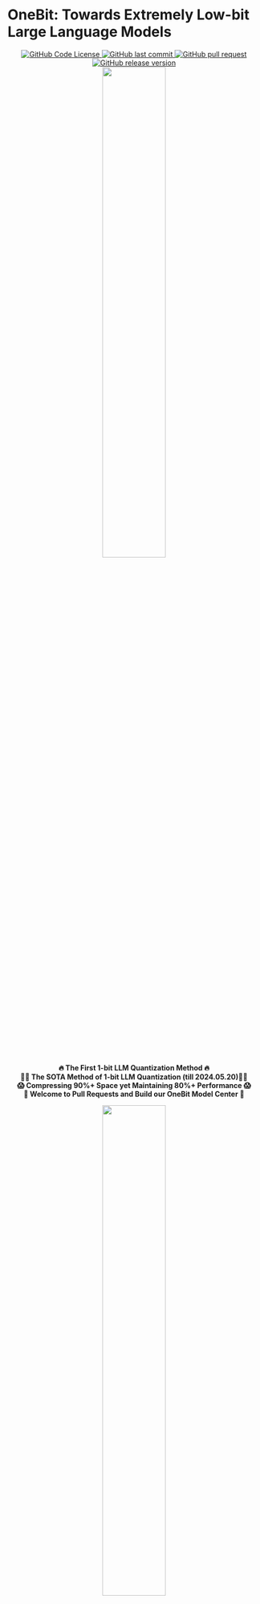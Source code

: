 # OneBit: Towards Extremely Low-bit Large Language Models

<div align="center">
  <a href="LICENSE">
    <img src="https://img.shields.io/github/license/xuyuzhuang11/OneBit" alt="GitHub Code License">
  </a>
  <a href="https://github.com/xuyuzhuang11/OneBit/commits/main">
    <img src="https://img.shields.io/github/last-commit/xuyuzhuang11/OneBit" alt="GitHub last commit">
  </a>
  <a href="https://github.com/xuyuzhuang11/OneBit/pulls">
    <img src="https://img.shields.io/badge/PRs-welcome-blue" alt="GitHub pull request">
  </a>
  <a href="https://github.com/xuyuzhuang11/OneBit">
    <img src="https://img.shields.io/github/v/release/xuyuzhuang11/OneBit" alt="GitHub release version">
  </a>
  <br>
  <img src="imgs/logo.png" style="width: 50%">
</div>

<p align="center">
  <br>
  <strong>🔥 The First 1-bit LLM Quantization Method 🔥</strong>
  <br>
  <strong>👍🏻 The SOTA Method of 1-bit LLM Quantization (till 2024.05.20)👍🏻</strong>
  <br>
  <strong>😱 Compressing 90%+ Space yet Maintaining 80%+ Performance 😱</strong>
  <br>
  <strong>🤗 Welcome to Pull Requests and Build our OneBit Model Center 🤗</strong>
  <br>
</p>

<div align="center">
  <img src="imgs/star.png" style="width: 50%;">
</div>

- OneBit Framework is the first 1-bit model quantization method that compressing the fully trained model from high precision format to nearly 1-bit representation.
- OneBit Framework has a novel and efficient 1-bit model architecture for LLMs, which can improve both the time (requiring device support) and space efficiency during model inference. Moreover, this architecture is more stable during quantizing LLMs.
- We want to demonstrate that OneBit is very useful in resource constrained scenarios, such as edge-side devices.

Please refer to our 📃[paper](https://arxiv.org/abs/2402.11295) for more details.

## 📰 News

- [2024/05/20] We released the training code, evaluation code, and data for reproducing our result.

- [2024/02/17] We released the preprint paper to share this OneBit discovery.

## 🏷️ Benchmarks

Please note that due to the use of different checkpoints, the evaluation results listed here have very minor differences from the results in our paper, but this does not affect the existing conclusions.

- LLaMA-7B

| Method | Wiki2 | C4 | Winograde | Hellaswag | PIQA | BoolQ | ARC-e | ARC-c | avg. |
|--------|-------|----|-----------|-----------|------|-------|-------|-------|------|
| FP16 | 5.68 | 7.08 | 66.85 | 72.99 | 77.37 | 73.21 | 52.53 | 41.38 | 64.06 |
| OmniQuant | 15.34 | 26.21 | 52.96 | 43.68 | 62.79 | **58.69** | 41.54 | 29.35 | 48.17 |
| **OneBit** | **10.20** | **11.41** | **58.80** | **51.60** | **67.57** | 56.94 | **42.60** | **30.20** | **51.29** |

- LLaMA-13B

| Method | Wiki2 | C4 | Winograde | Hellaswag | PIQA | BoolQ | ARC-e | ARC-c | avg. |
|--------|-------|----|-----------|-----------|------|-------|-------|-------|------|
| FP16 | 5.09 | 6.61 | 70.17 | 76.24 | 79.05 | 68.47 | 59.85 | 44.54 | 66.39 |
| OmniQuant | 13.43 | 19.33 | 53.83 | 54.16 | 68.99 | 62.20 | **45.50** | 30.38 | 52.51 |
| **OneBit** | **9.19** | **10.26** | **62.12** | **56.75** | **70.35** | **63.82** | 44.57 | **31.83** | **54.91** |

- LLaMA2-7B

| Method | Wiki2 | C4 | Winograde | Hellaswag | PIQA | BoolQ | ARC-e | ARC-c | avg. |
|--------|-------|----|-----------|-----------|------|-------|-------|-------|------|
| FP16 | 5.47 | 6.97 | 67.09 | 72.94 | 76.88 | 71.10 | 53.58 | 40.61 | 63.70 |
| OmniQuant | 31.21 | 64.34 | 51.22 | 33.87 | 56.53 | 59.14 | 33.63 | 24.32 | 43.12 |
| **OneBit** | **9.76** | **11.14** | **58.17** | **52.51** | **67.79** | **63.30** | **41.67** | **29.35** | **52.13** |

- LLaMA2-13B

| Method | Wiki2 | C4 | Winograde | Hellaswag | PIQA | BoolQ | ARC-e | ARC-c | avg. |
|--------|-------|----|-----------|-----------|------|-------|-------|-------|------|
| FP16 | 4.88 | 6.47 | 69.77 | 76.62 | 79.05 | 68.99 | 57.95 | 44.20 | 66.10 |
| OmniQuant | 16.88 | 27.02 | 53.20 | 50.34 | 62.24 | 62.05 | 40.66 | 29.61 | 49.68 |
| **OneBit** | **8.77** | **10.17** | **61.33** | **56.48** | **69.97** | **64.98** | **42.85** | **33.79** | **54.90** |

All the best results are highlighted in bold.

## ⬇️ Installation

Download and install the dependencies to use these codes. You should clone this repository to your local machine, enter the code folder, and install it. We suggest the installation order to be transformers first and llama_factory after. Please note that [Pytorch](https://pytorch.org/) v2.0.0 is required to quantize the models, whereas the evaluation process does not.

```bash
git clone https://github.com/xuyuzhuang11/OneBit.git
cd OneBit/transformers
pip install -e .
cd ../llama_factory
pip install -r ../requirements.txt
```

## 🏁 Quantization

The quantization process can be divided into 3 steps: building an initial checkpoint, training, and packaging. The packaged checkpoint compresses over 90% of the space occupancy and can be used during inference or deployment. We provide the code for this part in the `scripts` folder.

First, you can build an start checkpoint in the following recommended way. The start checkpoint will be saved in `/home/me/OneBit/scripts/start_llama_7b` here and `/home/me/llama_7b` is the path of released model downloaded from Internet. "llama_7b" is a name that you can set freely.

```bash
# example: python scripts/build_start_ckpt.py $NAME $FP16_MODEL_PATH $OUTPUT_CKPT_PATH
python scripts/build_start_ckpt.py llama_7b /home/me/llama_7b /home/me/OneBit/scripts/start_llama_7b
```

Then, you can use the example scripts we provide to complete the model distillation (knowledge transfer) process. Note that the arguments located at the beginning of the script need to be correctly set before running, as follows:

```bash
# arguments
MODEL_NAME=llama_7b
SCRIPT_DIR=$(dirname "$0")              # scripts folder
DATASET=kd_132k                         # our released self-generated data, need not to be modified
TEACHER_MODEL_PATH=/home/xyz/models/llama-7b            # path of FP16 model
STUDENT_MODEL_PATH=$SCRIPT_DIR/ckpt_$MODEL_NAME         # path of intermediate checkpoints to be saved
STUDENT_MODEL_START_PATH=$SCRIPT_DIR/start_$MODEL_NAME  # path of start checkpoint
STUDENT_MODEL_EXIST_PATH=$SCRIPT_DIR/ckpt_$MODEL_NAME/checkpoint-5000   # if you want to continue training process from a intermediate checkpoints

# using slurm to train
sbatch llama_7b.sh
# using bash to train
bash llama_7b.sh
```

Finally, you can perform lossless compression and packaging on the final training checkpoint, which can significantly reduce the runtime space of model inference. Similarly, you need to correctly fill in the checkpoint path at the beginning of the script.

```python
# arguments
ckpt_path = '/home/me/scripts/onebit_llama_7b_trainckpt'       # final training checkpoint
inf_ckpt_path = '/home/me/checkpoints/onebit_llama_7b'         # compressed checkpoint to be saved
```

We also present deepspeed configuration file (for deepspeed) and hostfile (for training models >7B). Please refer to `ds_config.json` and `hostfile`.

## ✅ Evaluation

To facilitate the accurate reproduction of the experimental results presented in our paper and this page, we provide the necessary evaluation code for your reference, which is located in the `evaluation` folder. Users only need to correctly fill in the arguments in the `lm_eval.py` to automatically run the evaluation process and obtain results.

```python
# arguments
args = {
    "multigpu": False,                              # this codes support multigpu evaluation
    "batch_size": 32,                               # larger bsz only for compressed checkpoints :-)
    "net": "onebitllama",                           # need not to be modified for llama
    "model_family": "onebitllama",
    "eval_ppl": True,                               # perform Perplexity evaluation
    "seed": 1234,
    "model": '/home/xyz/checkpoints/onebit_llama_7b',   # path of model checkpoint, important!
    # "tasks": '',
    "tasks": 'hellaswag,winogrande,piqa,boolq,arc_easy,arc_challenge',
    "num_fewshot": 0,                               # Zero-shot Accuracy
    "limit": -1,
}
```

Then, you can run it like:

```bash
cd evaluation
CUDA_VISIBLE_DEVICES=0 python lm_eval.py
```

## ⏩ Add New Models

We warmly welcome friends from around the world to join us in building and researching extremely low-bit LLMs. 🤗🤗🤗Let's build the open-source OneBit LLM center together!🤗🤗🤗 If you need to use the OneBit framework for your own model, you need to define your model in the `transformers` package.

The model folder is `transformers/src/transformers/models`. Our model is in `bitllama`, and you can define your own model architecture as you want, such as `bitcat`, `bitdog`, etc.

If you need to perform efficient inference using compressed checkpoints, you should also define the inference class to recognize the compressed model weights. In our models, these correspond to **BitLlamaForCausalLM** and **BitLlamaForCausalLMInf**, respectively.

Moreover, our core component, the 1-bit linear layer, is located at `transformers/src/transformers/models/bitnet.py`, and you can refer to it for more details.

## 🗞 License

This code and checkpoints are released under the MIT license, allowing you to freely use them within its framework. However, please note not to forget to cite the work as follows.

## ❤️ Citation

If you found this work useful, please consider citing:

```bibtex
@article{xu2024onebit,
  title={OneBit: Towards Extremely Low-bit Large Language Models},
  author={Xu, Yuzhuang and Han, Xu and Yang, Zonghan and Wang, Shuo and Zhu, Qingfu and Liu, Zhiyuan and Liu, Weidong and Che, Wanxiang},
  journal={arXiv preprint arXiv:2402.11295},
  year={2024}
}
```

## Acknowledgement

Our code is developed based on the [transformers](https://github.com/huggingface/transformers) and [llama_factory](https://github.com/hiyouga/LLaMA-Factory) repositories. We would like to thank them for their very important and meaningful work.😊🤝
